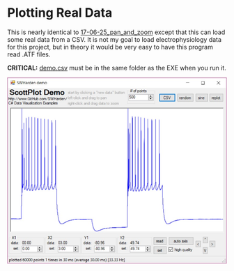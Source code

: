# Plotting Real Data
This is nearly identical to [17-06-25_pan_and_zoom](../17-06-25_pan_and_zoom) except that this can load some real data from a CSV. It is not my goal to load electrophysiology data for this project, but in theory it would be very easy to have this program read .ATF files.

**CRITICAL:** [demo.csv](../../data/demo.csv) must be in the same folder as the EXE when you run it.

![](demo.jpg)
